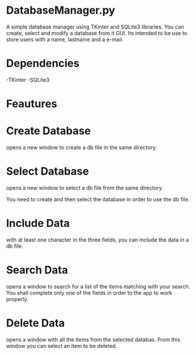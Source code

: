 # DatabaseManager.py
A simple database manager using TKinter and SQLite3 libraries. You can create, select and modify a database from it GUI. Its intended to be use to store users with a name, lastname and a e-mail.

# Dependencies

-TKinter
-SQLite3

# Feautures

# Create Database 
opens a new window to create a db file in the same directory.

# Select Database 
opens a new window to select a db file from the same directory.

You need to create and then select the database in order to use the db file.

# Include Data
with at least one character in the three fields, you can include the data in a db file.

# Search Data
opens a window to search for a list of the items matching with your search. You shall complete only one of the fields in order to the app to work properly.

# Delete Data
opens a window with all the items from the selected databas. From this window you can select an item to be deleted.


